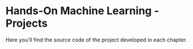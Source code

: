 # Hands-On Machine Learning - Projects

Here you'll find the source code of the project developed in each chapter.
